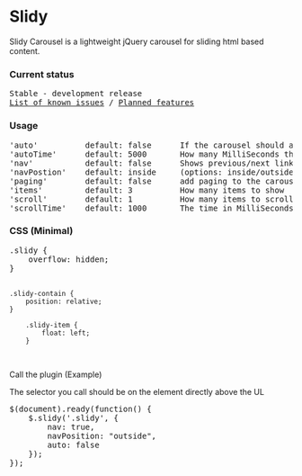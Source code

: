 Slidy
=====

Slidy Carousel is a lightweight jQuery carousel for sliding html based content.

<h3>Current status</h3>

<pre>Stable - development release
<a href="https://github.com/invmatt/Slidy/wiki/Known-issues">List of known issues</a> / <a href="https://github.com/invmatt/Slidy/wiki/Planned-features">Planned features</a>
</pre>

<h3>Usage</h3>

<pre>
'auto'			default: false		If the carousel should automatically rotate
'autoTime'		default: 5000		How many MilliSeconds the carousel should automatically rotate
'nav'			default: false		Shows previous/next links
'navPostion'	default: inside	    (options: inside/outside) where the nav links should appear
'paging'	    default: false		add paging to the carousel
'items'			default: 3		    How many items to show
'scroll'		default: 1		    How many items to scroll each click or auto rotate
'scrollTime'	default: 1000		The time in MilliSeconds to scroll the items
</pre>

<h3>CSS (Minimal)</h3>
<pre>
.slidy {
	overflow: hidden;
}

	.slidy-contain {
		position: relative;
	}
	
		.slidy-item {
			float: left;
		}
</pre>

<p>Call the plugin (Example)</p>
<p>The selector you call should be on the element directly above the UL</p>

<pre>
$(document).ready(function() {
	$.slidy('.slidy', {
		nav: true,
		navPosition: "outside",
		auto: false
	});
});
</pre>
